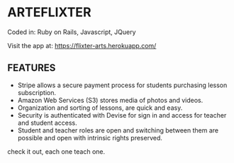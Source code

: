 # **ARTEFLIXTER**

Coded in: Ruby on Rails, Javascript, JQuery

Visit the app at: https://flixter-arts.herokuapp.com/

## **FEATURES**

* Stripe allows a secure payment process for students purchasing lesson subscription.
* Amazon Web Services (S3) stores media of photos and videos.
* Organization and sorting of lessons, are quick and easy.
* Security is authenticated with Devise for sign in and access for teacher and student access.
* Student and teacher roles are open and switching between them are possible and open with intrinsic rights preserved.

check it out, each one teach one. 
